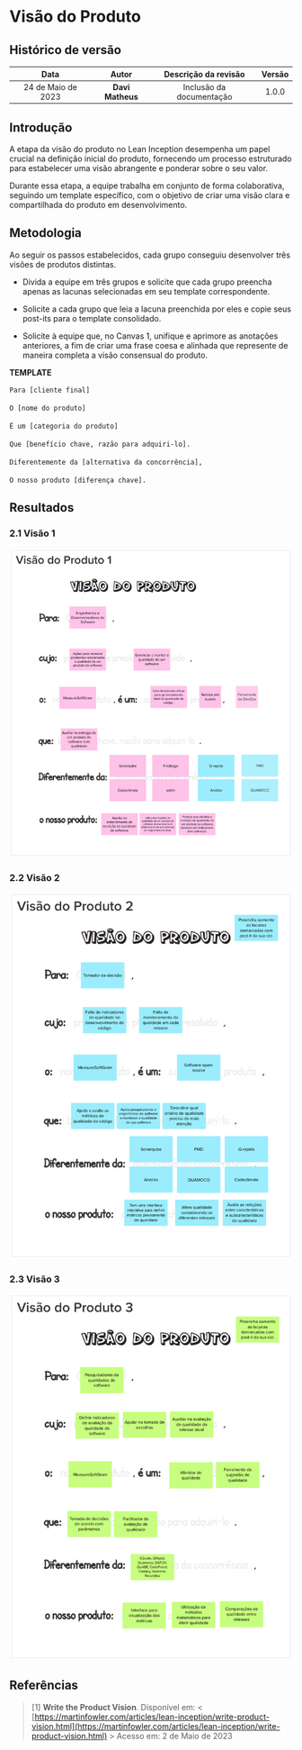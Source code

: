 # Visão do Produto




## Histórico de versão

|        Data        |       Autor       |                  Descrição da revisão                  | Versão |
| :----------------: | :---------------: | :----------------------------------------------------: | :----: |
| 24 de Maio de 2023  | **Davi Matheus**  |                Inclusão da documentação                | 1.0.0  |


## Introdução


A etapa da visão do produto no Lean Inception desempenha um papel crucial na definição inicial do produto, fornecendo um processo estruturado para estabelecer uma visão abrangente e ponderar sobre o seu valor. 

Durante essa etapa, a equipe trabalha em conjunto de forma colaborativa, seguindo um template específico, com o objetivo de criar uma visão clara e compartilhada do produto em desenvolvimento.


## Metodologia

Ao seguir os passos estabelecidos, cada grupo conseguiu desenvolver três visões de produtos distintas.

- Divida a equipe em três grupos e solicite que cada grupo preencha apenas as lacunas selecionadas em seu template correspondente.

- Solicite a cada grupo que leia a lacuna preenchida por eles e copie seus post-its para o template consolidado.

- Solicite à equipe que, no Canvas 1, unifique e aprimore as anotações anteriores, a fim de criar uma frase coesa e alinhada que represente de maneira completa a visão consensual do produto.

**TEMPLATE** 

    Para [cliente final]

    O [nome do produto]

    É um [categoria do produto]

    Que [benefício chave, razão para adquiri-lo].

    Diferentemente da [alternativa da concorrência],

    O nosso produto [diferença chave].

## Resultados

### 2.1 Visão 1

![visão produto 1](../assets/lean_inception/visao-produto-1.png)

### 2.2 Visão 2

![visão produto 2](../assets/lean_inception/visao-produto-2.png)

### 2.3 Visão 3

![visão produto 3](../assets/lean_inception/visao-produto-3.png)

## Referências

> [1] <b>Write the Product Vision</b>. Disponível em: < [https://martinfowler.com/articles/lean-inception/write-product-vision.html](https://martinfowler.com/articles/lean-inception/write-product-vision.html) > Acesso em: 2 de Maio de 2023